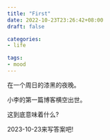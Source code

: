 ```yaml
---
title: "First"
date: 2022-10-23T23:26:42+08:00
draft: false

categories:
- life

tags:
- mood
---
```


在一个周日的漆黑的夜晚。

小李的第一篇博客横空出世。

这到底意味着什么?

2023-10-23来写答案吧!


